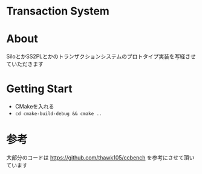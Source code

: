 # Transaction System
# About
SiloとかSS2PLとかのトランザクションシステムのプロトタイプ実装を写経させていただきます

# Getting Start
- CMakeを入れる
- `cd cmake-build-debug && cmake ..`

# 参考
大部分のコードは https://github.com/thawk105/ccbench を参考にさせて頂いています